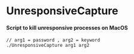 # UnresponsiveCapture
#### Script to kill unresponsive processes on MacOS
```
// arg1 = password , arg2 = keyword
./UnresponsiveCapture arg1 arg2
```
